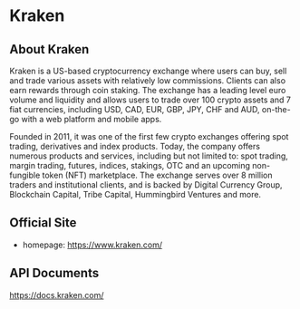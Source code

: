# Kraken

## About Kraken

Kraken is a US-based cryptocurrency exchange where users can buy, sell and trade various assets with relatively low commissions. Clients can also earn rewards through coin staking. The exchange has a leading level euro volume and liquidity and allows users to trade over 100 crypto assets and 7 fiat currencies, including USD, CAD, EUR, GBP, JPY, CHF and AUD, on-the-go with a web platform and mobile apps.

Founded in 2011, it was one of the first few crypto exchanges offering spot trading, derivatives and index products. Today, the company offers numerous products and services, including but not limited to: spot trading, margin trading, futures, indices, stakings, OTC and an upcoming non-fungible token (NFT) marketplace. The exchange serves over 8 million traders and institutional clients, and is backed by Digital Currency Group, Blockchain Capital, Tribe Capital, Hummingbird Ventures and more.

## Official Site

- homepage: https://www.kraken.com/

## API Documents

https://docs.kraken.com/
